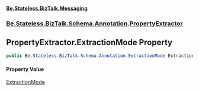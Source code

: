 #### [Be.Stateless.BizTalk.Messaging](README.md 'README')
### [Be.Stateless.BizTalk.Schema.Annotation](Be.Stateless.BizTalk.Schema.Annotation.md 'Be.Stateless.BizTalk.Schema.Annotation').[PropertyExtractor](PropertyExtractor.md 'Be.Stateless.BizTalk.Schema.Annotation.PropertyExtractor')

## PropertyExtractor.ExtractionMode Property

```csharp
public Be.Stateless.BizTalk.Schema.Annotation.ExtractionMode ExtractionMode { get; }
```

#### Property Value
[ExtractionMode](ExtractionMode.md 'Be.Stateless.BizTalk.Schema.Annotation.ExtractionMode')